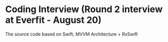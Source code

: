 # Coding Interview (Round 2 interview at Everfit - August 20)

The source code based on Swift, MVVM Architecture + RxSwift
